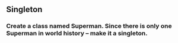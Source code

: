 ## Singleton

### Create a class named Superman. Since there is only one Superman in world history – make it a singleton.
